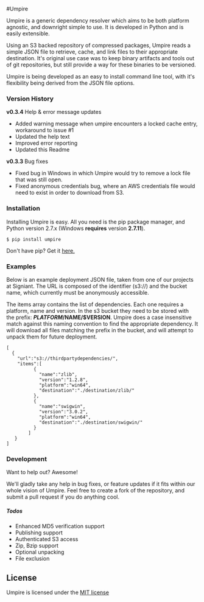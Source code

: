 #Umpire

Umpire is a generic dependency resolver which aims to be both platform agnostic, and downright simple to use. It is developed in Python and is easily extensible.

Using an S3 backed repository of compressed packages, Umpire reads a simple JSON file to retrieve, cache, and link files to their appropriate destination. It's original use case was to keep binary artifacts and tools out of git repositories, but still provide a way for these binaries to be versioned.

Umpire is being developed as an easy to install command line tool, with it's flexibility being derived from the JSON file options.

### Version History

**v0.3.4**   Help & error message updates
  - Added warning message when umpire encounters a locked cache entry, workaround to issue #1
  - Updated the help text
  - Improved error reporting
  - Updated this Readme

**v0.3.3**   Bug fixes
   - Fixed bug in Windows in which Umpire would try to remove a lock file that was still open.
   - Fixed anonymous credentials bug, where an AWS credentials file would need to exist in order to download from S3.

### Installation
Installing Umpire is easy. All you need is the pip package manager, and Python version 2.7.x (Windows **requires** version **2.7.11**).

```
$ pip install umpire
```

Don't have pip? Get it [here.](https://pypi.python.org/pypi/pip)

### Examples

Below is an example deployment JSON file, taken from one of our projects at Signiant. The URL is composed of the identifier (s3://) and the bucket name, which currently must be anonymously accessible.

The items array contains the list of dependencies. Each one requires a platform, name and version. In the s3 bucket they need to be stored with the prefix: **$PLATFORM/$NAME/$VERSION**. Umpire does a case insensitive match against this naming convention to find the appropriate dependency. It will download all files matching the prefix in the bucket, and will attempt to unpack them for future deployment.
```
[
  {
    "url":"s3://thirdpartydependencies/",
    "items":[
	      {
	        "name":"zlib",
	        "version":"1.2.8",
	        "platform":"win64",
	        "destination":"./destination/zlib/"
	      },
	      {
		    "name":"swigwin",
		    "version":"3.0.2",
		    "platform":"win64",
		    "destination":"./destination/swigwin/"
	      }
	    ]
   }
]
```

### Development

Want to help out? Awesome!

We'll gladly take any help in bug fixes, or feature updates if it fits within our whole vision of Umpire. Feel free to create a fork of the repository, and submit a pull request if you do anything cool.

##### Todos

 - Enhanced MD5 verification support
 - Publishing support
 - Authenticated S3 access
 - Zip, Bzip support
 - Optional unpacking
 - File exclusion

License
----

Umpire is licensed under the [MIT license](https://github.com/Signiant/umpire/blob/develop/LICENSE)
